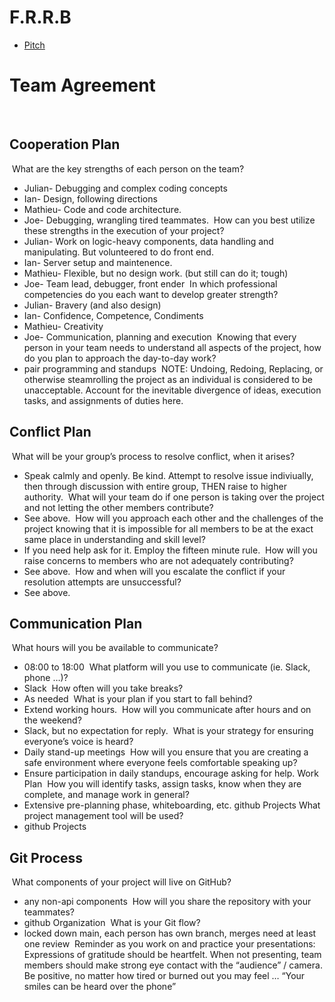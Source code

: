 # F.R.R.B

- [Pitch](Pitch.md)


# Team Agreement
​
## Cooperation Plan
​
What are the key strengths of each person on the team?
​
- Julian- Debugging and complex coding concepts
- Ian- Design, following directions
- Mathieu- Code and code architecture.
- Joe- Debugging, wrangling tired teammates.
​
How can you best utilize these strengths in the execution of your project?
​
- Julian- Work on logic-heavy components, data handling and manipulating. But volunteered to do front end.
- Ian- Server setup and maintenence.
- Mathieu- Flexible, but no design work. (but still can do it; tough)
- Joe- Team lead, debugger, front ender
​
In which professional competencies do you each want to develop greater strength?
​
- Julian- Bravery (and also design)
- Ian- Confidence, Competence, Condiments
- Mathieu- Creativity
- Joe- Communication, planning and execution
​
Knowing that every person in your team needs to understand all aspects of the project, how do you plan to approach the day-to-day work?
​
- pair programming and standups
​
NOTE: Undoing, Redoing, Replacing, or otherwise steamrolling the project as an individual is considered to be unacceptable. Account for the inevitable divergence of ideas, execution tasks, and assignments of duties here.
​
## Conflict Plan
​
What will be your group’s process to resolve conflict, when it arises?
​
- Speak calmly and openly. Be kind. Attempt to resolve issue indiviually, then through discussion with entire group, THEN raise to higher authority.
​
What will your team do if one person is taking over the project and not letting the other members contribute?
​
- See above.
​
How will you approach each other and the challenges of the project knowing that it is impossible for all members to be at the exact same place in understanding and skill level?
​
- If you need help ask for it. Employ the fifteen minute rule.
​
How will you raise concerns to members who are not adequately contributing?
​
- See above.
​
How and when will you escalate the conflict if your resolution attempts are unsuccessful?
​
- See above.
​
## Communication Plan
​
What hours will you be available to communicate?
​
- 08:00 to 18:00
​
What platform will you use to communicate (ie. Slack, phone …)?
​
- Slack
​
How often will you take breaks?
​
- As needed
​
What is your plan if you start to fall behind?
​
- Extend working hours.
​
How will you communicate after hours and on the weekend?
​
- Slack, but no expectation for reply.
​
What is your strategy for ensuring everyone’s voice is heard?
​
- Daily stand-up meetings
​
How will you ensure that you are creating a safe environment where everyone feels comfortable speaking up?
​
- Ensure participation in daily standups, encourage asking for help.
​
Work Plan
​
How you will identify tasks, assign tasks, know when they are complete, and manage work in general?
​
- Extensive pre-planning phase, whiteboarding, etc. github Projects
​
What project management tool will be used?
​
- github Projects
​
## Git Process
​
What components of your project will live on GitHub?
​
- any non-api components
​
How will you share the repository with your teammates?
​
- github Organization
​
What is your Git flow?
​
- locked down main, each person has own branch, merges need at least one review
​
Reminder as you work on and practice your presentations:
​
Expressions of gratitude should be heartfelt.
When not presenting, team members should make strong eye contact with the “audience” / camera.
Be positive, no matter how tired or burned out you may feel … “Your smiles can be heard over the phone”
